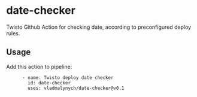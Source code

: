 # date-checker
Twisto Github Action for checking date, according to preconfigured deploy rules.

## Usage
Add this action to pipeline:
```
      - name: Twisto deploy date checker
        id: date-checker
        uses: vladmalynych/date-checker@v0.1
```
